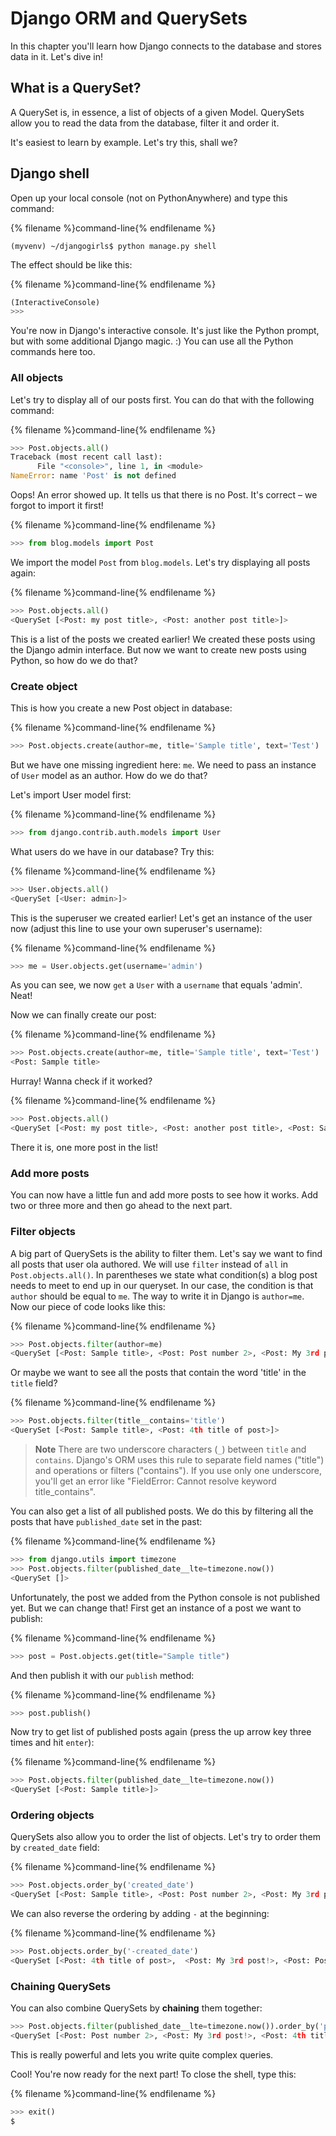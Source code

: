 # Django ORM and QuerySets

In this chapter you'll learn how Django connects to the database and stores data in it. Let's dive in!


## What is a QuerySet?

A QuerySet is, in essence, a list of objects of a given Model. QuerySets allow you to read the data from the database, filter it and order it.

It's easiest to learn by example. Let's try this, shall we?


## Django shell

Open up your local console (not on PythonAnywhere) and type this command:

{% filename %}command-line{% endfilename %}
```
(myvenv) ~/djangogirls$ python manage.py shell
```

The effect should be like this:

{% filename %}command-line{% endfilename %}
```python
(InteractiveConsole)
>>>
```

You're now in Django's interactive console. It's just like the Python prompt, but with some additional Django magic. :)  You can use all the Python commands here too.


### All objects

Let's try to display all of our posts first. You can do that with the following command:

{% filename %}command-line{% endfilename %}
```python
>>> Post.objects.all()
Traceback (most recent call last):
      File "<console>", line 1, in <module>
NameError: name 'Post' is not defined
```

Oops! An error showed up. It tells us that there is no Post. It's correct – we forgot to import it first!

{% filename %}command-line{% endfilename %}
```python
>>> from blog.models import Post
```

We import the model `Post` from `blog.models`. Let's try displaying all posts again:

{% filename %}command-line{% endfilename %}
```python
>>> Post.objects.all()
<QuerySet [<Post: my post title>, <Post: another post title>]>
```

This is a list of the posts we created earlier! We created these posts using the Django admin interface. But now we want to create new posts using Python, so how do we do that?


### Create object

This is how you create a new Post object in database:

{% filename %}command-line{% endfilename %}
```python
>>> Post.objects.create(author=me, title='Sample title', text='Test')
```

But we have one missing ingredient here: `me`. We need to pass an instance of `User` model as an author. How do we do that?

Let's import User model first:

{% filename %}command-line{% endfilename %}
```python
>>> from django.contrib.auth.models import User
```

What users do we have in our database? Try this:

{% filename %}command-line{% endfilename %}
```python
>>> User.objects.all()
<QuerySet [<User: admin>]>
```

This is the superuser we created earlier! Let's get an instance of the user now (adjust this line to use your own superuser's username):

{% filename %}command-line{% endfilename %}
```python
>>> me = User.objects.get(username='admin')
```

As you can see, we now `get` a `User` with a `username` that equals 'admin'. Neat!

Now we can finally create our post:

{% filename %}command-line{% endfilename %}
```python
>>> Post.objects.create(author=me, title='Sample title', text='Test')
<Post: Sample title>
```

Hurray! Wanna check if it worked?

{% filename %}command-line{% endfilename %}
```python
>>> Post.objects.all()
<QuerySet [<Post: my post title>, <Post: another post title>, <Post: Sample title>]>
```

There it is, one more post in the list!


### Add more posts

You can now have a little fun and add more posts to see how it works. Add two or three more and then go ahead to the next part.


### Filter objects

A big part of QuerySets is the ability to filter them. Let's say we want to find all posts that user ola authored. We will use `filter` instead of `all` in `Post.objects.all()`. In parentheses we state what condition(s) a blog post needs to meet to end up in our queryset. In our case, the condition is that `author` should be equal to `me`. The way to write it in Django is `author=me`. Now our piece of code looks like this:

{% filename %}command-line{% endfilename %}
```python
>>> Post.objects.filter(author=me)
<QuerySet [<Post: Sample title>, <Post: Post number 2>, <Post: My 3rd post!>, <Post: 4th title of post>]>
```

Or maybe we want to see all the posts that contain the word 'title' in the `title` field?

{% filename %}command-line{% endfilename %}
```python
>>> Post.objects.filter(title__contains='title')
<QuerySet [<Post: Sample title>, <Post: 4th title of post>]>
```

> **Note** There are two underscore characters (`_`) between `title` and `contains`. Django's ORM uses this rule to separate field names ("title") and operations or filters ("contains"). If you use only one underscore, you'll get an error like "FieldError: Cannot resolve keyword title_contains".

You can also get a list of all published posts. We do this by filtering all the posts that have `published_date` set in the past:

{% filename %}command-line{% endfilename %}
```python
>>> from django.utils import timezone
>>> Post.objects.filter(published_date__lte=timezone.now())
<QuerySet []>
```

Unfortunately, the post we added from the Python console is not published yet. But we can change that! First get an instance of a post we want to publish:

{% filename %}command-line{% endfilename %}
```python
>>> post = Post.objects.get(title="Sample title")
```

And then publish it with our `publish` method:

{% filename %}command-line{% endfilename %}
```python
>>> post.publish()
```

Now try to get list of published posts again (press the up arrow key three times and hit `enter`):

{% filename %}command-line{% endfilename %}
```python
>>> Post.objects.filter(published_date__lte=timezone.now())
<QuerySet [<Post: Sample title>]>
```


### Ordering objects

QuerySets also allow you to order the list of objects. Let's try to order them by `created_date` field:

{% filename %}command-line{% endfilename %}
```python
>>> Post.objects.order_by('created_date')
<QuerySet [<Post: Sample title>, <Post: Post number 2>, <Post: My 3rd post!>, <Post: 4th title of post>]>
```

We can also reverse the ordering by adding `-` at the beginning:

{% filename %}command-line{% endfilename %}
```python
>>> Post.objects.order_by('-created_date')
<QuerySet [<Post: 4th title of post>,  <Post: My 3rd post!>, <Post: Post number 2>, <Post: Sample title>]>
```


### Chaining QuerySets 

You can also combine QuerySets by **chaining** them together:

```python
>>> Post.objects.filter(published_date__lte=timezone.now()).order_by('published_date')
<QuerySet [<Post: Post number 2>, <Post: My 3rd post!>, <Post: 4th title of post>, <Post: Sample title>]>
```

This is really powerful and lets you write quite complex queries.

Cool! You're now ready for the next part! To close the shell, type this:

{% filename %}command-line{% endfilename %}
```python
>>> exit()
$
```
